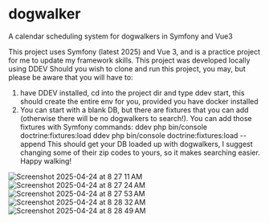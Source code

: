 # dogwalker
A calendar scheduling system for dogwalkers in Symfony and Vue3

This project uses Symfony (latest 2025) and Vue 3, and is a practice project for me to update my framework skills.
This project was developed locally using DDEV
Should you wish to clone and run this project, you may, but please be aware that you will have to:

1. have DDEV installed, cd into the project dir and type ddev start, this should create the entire env for you, provided you have docker installed
2. You can start with a blank DB, but there are fixtures that you can add (otherwise there will be no dogwalkers to search!). You can add those fixtures with Symfony commands:
ddev php bin/console doctrine:fixtures:load
ddev php bin/console doctrine:fixtures:load --append
This should get your DB loaded up with dogwalkers, I suggest changing some of their zip codes to yours, so it makes searching easier.
Happy walking!



![Screenshot 2025-04-24 at 8 27 11 AM](https://github.com/user-attachments/assets/8c219579-4701-4890-95cb-66365c457cfd)
![Screenshot 2025-04-24 at 8 27 24 AM](https://github.com/user-attachments/assets/fd71dba5-2e24-485f-91fb-95540201102c)
![Screenshot 2025-04-24 at 8 27 53 AM](https://github.com/user-attachments/assets/f5f4cdee-15b1-4f29-ad8a-c31591e79778)
![Screenshot 2025-04-24 at 8 28 32 AM](https://github.com/user-attachments/assets/6141464b-d593-4e02-8d66-0e2b0e0d5ff0)
![Screenshot 2025-04-24 at 8 28 49 AM](https://github.com/user-attachments/assets/9a939aa7-2f12-45d4-b0d6-b6a8dd704d94)

